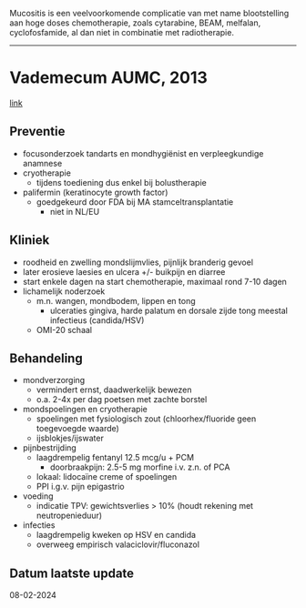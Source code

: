 Mucositis is een veelvoorkomende complicatie van met name blootstelling aan hoge doses chemotherapie, zoals cytarabine, BEAM, melfalan, cyclofosfamide, al dan niet in combinatie met radiotherapie.
___
# Vademecum AUMC, 2013
[link](https://www2.hematologie-amc.nl/JHM-MUC-004_mucositis)
## Preventie
- focusonderzoek tandarts en mondhygiënist en verpleegkundige anamnese
- cryotherapie
	- tijdens toediening dus enkel bij bolustherapie
- palifermin (keratinocyte growth factor)
	- goedgekeurd door FDA bij MA stamceltransplantatie
		- niet in NL/EU
## Kliniek
- roodheid en zwelling mondslijmvlies, pijnlijk branderig gevoel
- later erosieve laesies en ulcera +/- buikpijn en diarree
- start enkele dagen na start chemotherapie, maximaal rond 7-10 dagen
- lichamelijk noderzoek
	- m.n. wangen, mondbodem, lippen en tong
		- ulceraties gingiva, harde palatum en dorsale zijde tong meestal infectieus (candida/HSV)
	- OMI-20 schaal
## Behandeling
- mondverzorging
	- vermindert ernst, daadwerkelijk bewezen
	- o.a. 2-4x per dag poetsen met zachte borstel
- mondspoelingen en cryotherapie
	- spoelingen met fysiologisch zout (chloorhex/fluoride geen toegevoegde waarde)
	- ijsblokjes/ijswater
- pijnbestrijding
	- laagdrempelig fentanyl 12.5 mcg/u + PCM
		- doorbraakpijn: 2.5-5 mg morfine i.v. z.n. of PCA
	- lokaal: lidocaïne creme of spoelingen
	- PPI i.g.v. pijn epigastrio
- voeding
	- indicatie TPV: gewichtsverlies > 10% (houdt rekening met neutropenieduur)
- infecties
	- laagdrempelig kweken op HSV en candida
	- overweeg empirisch valaciclovir/fluconazol
## Datum laatste update
08-02-2024